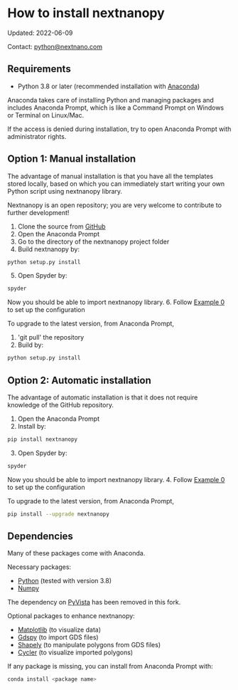 # How to install nextnanopy
Updated: 2022-06-09

Contact: python@nextnano.com

## Requirements
- Python 3.8 or later (recommended installation with [Anaconda](https://www.anaconda.com/products/individual))

Anaconda takes care of installing Python and managing packages and includes Anaconda Prompt, which is like a Command Prompt on Windows or Terminal on Linux/Mac.

If the access is denied during installation, try to open Anaconda Prompt with administrator rights.

## Option 1: Manual installation
The advantage of manual installation is that you have all the templates stored locally, based on which you can immediately start writing your own Python script using nextnanopy library.

Nextnanopy is an open repository; you are very welcome to contribute to further development!

1. Clone the source from [GitHub](https://github.com/nextnanopy/nextnanopy)
2. Open the Anaconda Prompt
3. Go to the directory of the nextnanopy project folder
4. Build nextnanopy by:  
```sh
python setup.py install
```
5. Open Spyder by:  
```sh
spyder
```  
Now you should be able to import nextnanopy library.
6. Follow [Example 0](https://github.com/nextnanopy/nextnanopy/blob/master/docs/examples/Example0_Set_up_the_configuration.ipynb) to set up the configuration

To upgrade to the latest version, from Anaconda Prompt,
1. 'git pull' the repository
2. Build by:  
```sh
python setup.py install
```

## Option 2: Automatic installation
The advantage of automatic installation is that it does not require knowledge of the GitHub repository.
1. Open the Anaconda Prompt
2. Install by:  
```sh
pip install nextnanopy
```
3. Open Spyder by:  
```sh
spyder
```
Now you should be able to import nextnanopy library.
4. Follow [Example 0](https://github.com/nextnanopy/nextnanopy/blob/master/docs/examples/Example0_Set_up_the_configuration.ipynb) to set up the configuration

To upgrade to the latest version, from Anaconda Prompt,  
```sh
pip install --upgrade nextnanopy
```

## Dependencies
Many of these packages come with Anaconda.

Necessary packages:
- [Python](https://www.python.org/) (tested with version 3.8)
- [Numpy](http://numpy.scipy.org/)

The dependency on [PyVista](https://www.pyvista.org/) has been removed in this fork.

Optional packages to enhance nextnanopy:
- [Matplotlib](https://matplotlib.org/) (to visualize data)
- [Gdspy](https://gdspy.readthedocs.io/) (to import GDS files)
- [Shapely](https://shapely.readthedocs.io/) (to manipulate polygons from GDS files)
- [Cycler](https://pypi.org/project/Cycler/) (to visualize imported polygons)

If any package is missing, you can install from Anaconda Prompt with:  
```sh
conda install <package name>
```
